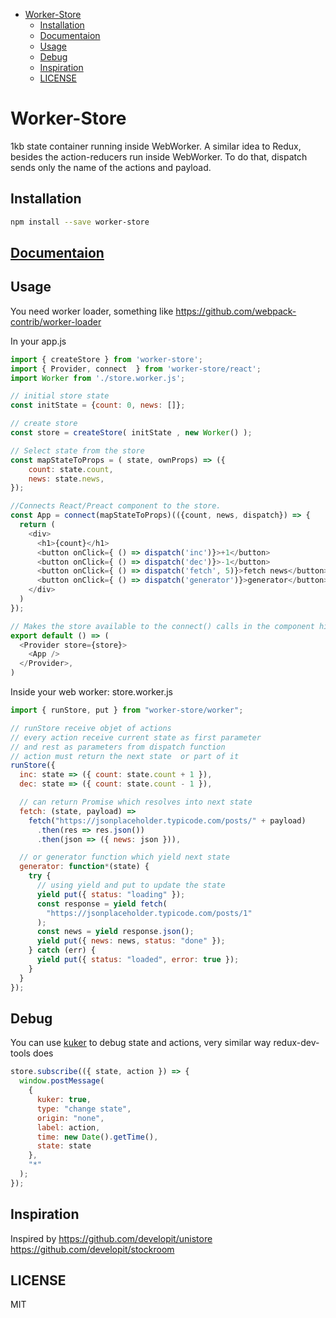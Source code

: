 <!-- START doctoc generated TOC please keep comment here to allow auto update -->
<!-- DON'T EDIT THIS SECTION, INSTEAD RE-RUN doctoc TO UPDATE -->


- [Worker-Store](#worker-store)
  - [Installation](#installation)
  - [Documentaion](#documentaion)
  - [Usage](#usage)
  - [Debug](#debug)
  - [Inspiration](#inspiration)
  - [LICENSE](#license)

<!-- END doctoc generated TOC please keep comment here to allow auto update -->

# Worker-Store

1kb state container running inside WebWorker.
A similar idea to Redux, besides the action-reducers run inside WebWorker.
To do that, dispatch sends only the name of the actions and payload.

## Installation

```sh
npm install --save worker-store
```

## [Documentaion](./docs)

## Usage

You need worker loader, something like https://github.com/webpack-contrib/worker-loader

In your app.js

```js
import { createStore } from 'worker-store';
import { Provider, connect  } from 'worker-store/react';
import Worker from './store.worker.js';

// initial store state
const initState = {count: 0, news: []};

// create store
const store = createStore( initState , new Worker() );

// Select state from the store
const mapStateToProps = ( state, ownProps) => ({
    count: state.count,
    news: state.news,
});

//Connects React/Preact component to the store.
const App = connect(mapStateToProps)(({count, news, dispatch}) => {
  return (
    <div>
      <h1>{count}</h1>
      <button onClick={ () => dispatch('inc')}>+1</button>
      <button onClick={ () => dispatch('dec')}>-1</button>
      <button onClick={ () => dispatch('fetch', 5)}>fetch news</button>
      <button onClick={ () => dispatch('generator')}>generator</button>
    </div>
  )
});

// Makes the store available to the connect() calls in the component hierarchy below.
export default () => (
  <Provider store={store}>
    <App />
  </Provider>,
)
```

Inside your web worker: store.worker.js

```js
import { runStore, put } from "worker-store/worker";

// runStore receive objet of actions
// every action receive current state as first parameter
// and rest as parameters from dispatch function
// action must return the next state  or part of it
runStore({
  inc: state => ({ count: state.count + 1 }),
  dec: state => ({ count: state.count - 1 }),

  // can return Promise which resolves into next state
  fetch: (state, payload) =>
    fetch("https://jsonplaceholder.typicode.com/posts/" + payload)
      .then(res => res.json())
      .then(json => ({ news: json })),

  // or generator function which yield next state
  generator: function*(state) {
    try {
      // using yield and put to update the state
      yield put({ status: "loading" });
      const response = yield fetch(
        "https://jsonplaceholder.typicode.com/posts/1"
      );
      const news = yield response.json();
      yield put({ news: news, status: "done" });
    } catch (err) {
      yield put({ status: "loaded", error: true });
    }
  }
});
```

## Debug

You can use [kuker](https://github.com/krasimir/kuker) to debug state and actions,
very similar way redux-dev-tools does

```js
store.subscribe(({ state, action }) => {
  window.postMessage(
    {
      kuker: true,
      type: "change state",
      origin: "none",
      label: action,
      time: new Date().getTime(),
      state: state
    },
    "*"
  );
});
```

## Inspiration

Inspired by
https://github.com/developit/unistore
https://github.com/developit/stockroom

## LICENSE

MIT
